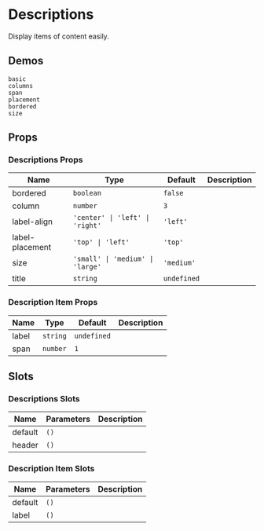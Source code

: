 # Descriptions

<!--single-column-->

Display items of content easily.

## Demos

```demo
basic
columns
span
placement
bordered
size
```

## Props

### Descriptions Props

| Name | Type | Default | Description |
| --- | --- | --- | --- |
| bordered | `boolean` | `false` |  |
| column | `number` | `3` |  |
| label-align | `'center' \| 'left' \| 'right'` | `'left'` |  |
| label-placement | `'top' \| 'left'` | `'top'` |  |
| size | `'small' \| 'medium' \| 'large'` | `'medium'` |  |
| title | `string` | `undefined` |  |

### Description Item Props

| Name  | Type     | Default     | Description |
| ----- | -------- | ----------- | ----------- |
| label | `string` | `undefined` |             |
| span  | `number` | `1`         |             |

## Slots

### Descriptions Slots

| Name    | Parameters | Description |
| ------- | ---------- | ----------- |
| default | `()`       |             |
| header  | `()`       |             |

### Description Item Slots

| Name    | Parameters | Description |
| ------- | ---------- | ----------- |
| default | `()`       |             |
| label   | `()`       |             |
